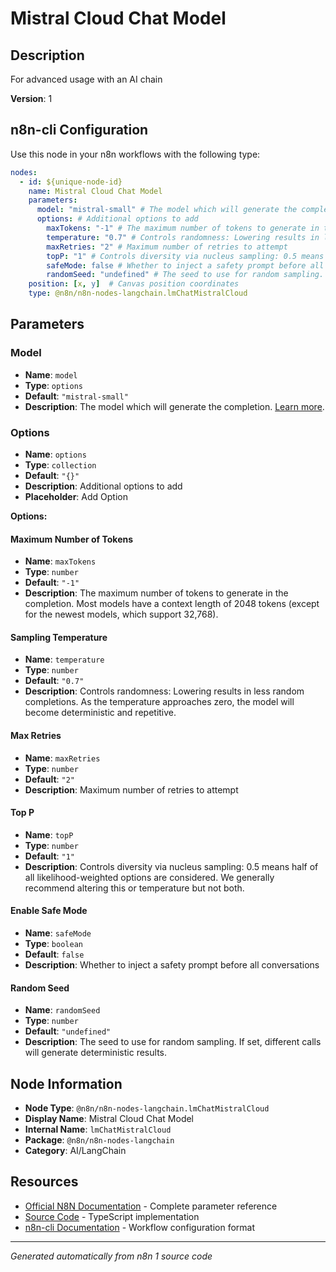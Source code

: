 # Mistral Cloud Chat Model

## Description

For advanced usage with an AI chain

**Version**: 1

## n8n-cli Configuration

Use this node in your n8n workflows with the following type:

```yaml
nodes:
  - id: ${unique-node-id}
    name: Mistral Cloud Chat Model
    parameters:
      model: "mistral-small" # The model which will generate the completion. <a href="https://docs.mistral.ai/platform/endpoints/">Learn more</a>.
      options: # Additional options to add
        maxTokens: "-1" # The maximum number of tokens to generate in the completion. Most models have a context length of 2048 tokens (except for the newest models, which support 32,768).
        temperature: "0.7" # Controls randomness: Lowering results in less random completions. As the temperature approaches zero, the model will become deterministic and repetitive.
        maxRetries: "2" # Maximum number of retries to attempt
        topP: "1" # Controls diversity via nucleus sampling: 0.5 means half of all likelihood-weighted options are considered. We generally recommend altering this or temperature but not both.
        safeMode: false # Whether to inject a safety prompt before all conversations
        randomSeed: "undefined" # The seed to use for random sampling. If set, different calls will generate deterministic results.
    position: [x, y]  # Canvas position coordinates
    type: @n8n/n8n-nodes-langchain.lmChatMistralCloud
```

## Parameters

### Model

- **Name**: `model`
- **Type**: `options`
- **Default**: `"mistral-small"`
- **Description**: The model which will generate the completion. <a href="https://docs.mistral.ai/platform/endpoints/">Learn more</a>.

### Options

- **Name**: `options`
- **Type**: `collection`
- **Default**: `"{}"`
- **Description**: Additional options to add
- **Placeholder**: Add Option

**Options:**

#### Maximum Number of Tokens
- **Name**: `maxTokens`
- **Type**: `number`
- **Default**: `"-1"`
- **Description**: The maximum number of tokens to generate in the completion. Most models have a context length of 2048 tokens (except for the newest models, which support 32,768).

#### Sampling Temperature
- **Name**: `temperature`
- **Type**: `number`
- **Default**: `"0.7"`
- **Description**: Controls randomness: Lowering results in less random completions. As the temperature approaches zero, the model will become deterministic and repetitive.

#### Max Retries
- **Name**: `maxRetries`
- **Type**: `number`
- **Default**: `"2"`
- **Description**: Maximum number of retries to attempt

#### Top P
- **Name**: `topP`
- **Type**: `number`
- **Default**: `"1"`
- **Description**: Controls diversity via nucleus sampling: 0.5 means half of all likelihood-weighted options are considered. We generally recommend altering this or temperature but not both.

#### Enable Safe Mode
- **Name**: `safeMode`
- **Type**: `boolean`
- **Default**: `false`
- **Description**: Whether to inject a safety prompt before all conversations

#### Random Seed
- **Name**: `randomSeed`
- **Type**: `number`
- **Default**: `"undefined"`
- **Description**: The seed to use for random sampling. If set, different calls will generate deterministic results.



## Node Information

- **Node Type**: `@n8n/n8n-nodes-langchain.lmChatMistralCloud`
- **Display Name**: Mistral Cloud Chat Model
- **Internal Name**: `lmChatMistralCloud`
- **Package**: `@n8n/n8n-nodes-langchain`
- **Category**: AI/LangChain

## Resources

- [Official N8N Documentation](https://docs.n8n.io/integrations/builtin/cluster-nodes/root-nodes/n8n-nodes-langchain.lmchatmistralcloud/) - Complete parameter reference
- [Source Code](https://github.com/n8n-io/n8n/blob/master/packages/@n8n/nodes-langchain/nodes/llms/LmChatMistralCloud/LmChatMistralCloud.node.ts) - TypeScript implementation
- [n8n-cli Documentation](https://github.com/edenreich/n8n-cli) - Workflow configuration format

---
*Generated automatically from n8n 1 source code*

